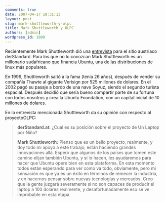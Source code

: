 ```yaml
---
comments: true
date: 2007-04-17 18:31:13
layout: post
slug: mark-shuttleworth-y-olpc
title: Mark Shuttleworth y OLPC
authors: [admin]
wordpress_id: 1800
---
```


Recientemente Mark Shuttleworth dió una [entrevista](http://replay.web.archive.org/20071027095304/http://derstandard.at/?url=/?id=2845484) para el sitio austriaco derStandard. Para los que no lo conozcan Mark Shuttleworth es un millonario sudafricano que financia Ubuntu, una de las distribuciones de linux más populares.




En 1999, Shuttleworth saltó a la fama (tenía 26 años), después de vender su compañía Thawte al gigante Verisign por 525 millones de dolares. En el 2002 pagó su pasaje a bordo de una nave Soyuz, siendo el segundo turista espacial. Después decidió que sería bueno compartir parte de su fortuna con todos nosotros y crea la Ubuntu Foundation, con un capital inicial de 10 millones de dolares.

En la entrevista mencionada Shuttleworth da su opinión con respecto al proyectoOLPC:

> **derStandard.at**: ¿Cual es su posición sobre el proyecto de Un Laptop por Niño?
>
> **Mark Shuttleworth:** Pienso que es un bello proyecto, realmente, y doy todo mi apoyo a este trabajo, están haciendo grandes innovaciones allá. Espero que algunos de los países que tomen este camino elijan también Ubuntu, y si lo hacen, les ayudaremos para hacer que Ubuntu opere bien en esta plataforma. En esta momento todos están esperando para ver como va todo, obviamente, pero mi sensación es que ya es un éxito en términos de remecer la industria, y en hacernos pensar sobre nuevas tecnologías y mercados. Creo que la gente juzgará severamente si no son capaces de producir el laptop a 100 dolares realmente, y desafortunadamente eso se ve improbable en esta etapa.



